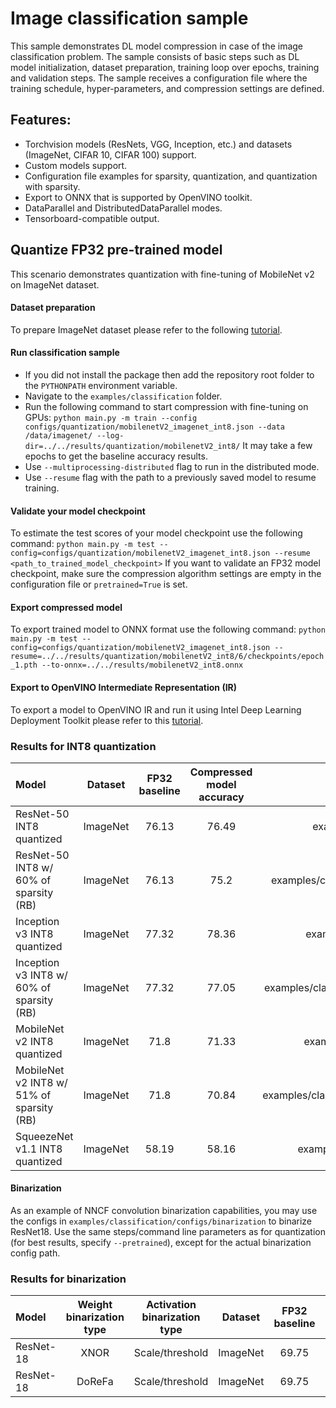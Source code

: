 # Image classification sample
This sample demonstrates DL model compression in case of the image classification problem. The sample consists of basic steps such as DL model initialization, dataset preparation, training loop over epochs, training and validation steps. The sample receives a configuration file where the training schedule, hyper-parameters, and compression settings are defined.

## Features:
- Torchvision models (ResNets, VGG, Inception, etc.) and datasets (ImageNet, CIFAR 10, CIFAR 100) support.
- Custom models support.
- Configuration file examples for sparsity, quantization, and quantization  with sparsity.
- Export to ONNX that is supported by OpenVINO toolkit.
- DataParallel and DistributedDataParallel modes.
- Tensorboard-compatible output.

## Quantize FP32 pre-trained model
This scenario demonstrates quantization with fine-tuning of MobileNet v2 on ImageNet dataset.

#### Dataset preparation
To prepare ImageNet dataset please refer to the following [tutorial](https://github.com/pytorch/examples/tree/master/imagenet).

#### Run classification sample
- If you did not install the package then add the repository root folder to the `PYTHONPATH` environment variable.
- Navigate to the `examples/classification` folder.
- Run the following command to start compression with fine-tuning on GPUs:
`python main.py -m train --config configs/quantization/mobilenetV2_imagenet_int8.json --data /data/imagenet/ --log-dir=../../results/quantization/mobilenetV2_int8/`
It may take a few epochs to get the baseline accuracy results.
- Use `--multiprocessing-distributed` flag to run in the distributed mode.
- Use `--resume` flag with the path to a previously saved model to resume training.

#### Validate your model checkpoint
To estimate the test scores of your model checkpoint use the following command:
`python main.py -m test --config=configs/quantization/mobilenetV2_imagenet_int8.json --resume <path_to_trained_model_checkpoint>`
If you want to validate an FP32 model checkpoint, make sure the compression algorithm settings are empty in the configuration file or `pretrained=True` is set.

#### Export compressed model
To export trained model to ONNX format use the following command:
`python main.py -m test --config=configs/quantization/mobilenetV2_imagenet_int8.json --resume=../../results/quantization/mobilenetV2_int8/6/checkpoints/epoch_1.pth --to-onnx=../../results/mobilenetV2_int8.onnx`

#### Export to OpenVINO Intermediate Representation (IR)

To export a model to OpenVINO IR and run it using Intel Deep Learning Deployment Toolkit please refer to this [tutorial](https://software.intel.com/en-us/openvino-toolkit).

### Results for INT8 quantization

| Model | Dataset | FP32 baseline | Compressed model accuracy | Config path | Checkpoint |
| :-- | :-: | :-: | :-: | :-: | :-: |
| ResNet-50 INT8 quantized | ImageNet | 76.13 | 76.49 | examples/classification/configs/quantization/resnet50_imagenet_int8.json |  [Link](https://download.01.org/opencv/openvino_training_extensions/models/nncf/resnet50_imagenet_int8.pth) |
| ResNet-50 INT8 w/ 60% of sparsity (RB) | ImageNet | 76.13 | 75.2 | examples/classification/configs/sparsity_quantization/resnet50_imagenet_sparsity_int8.json |  [Link](https://download.01.org/opencv/openvino_training_extensions/models/nncf/resnet50_imagenet_sparsity_int8.pth) |
| Inception v3 INT8 quantized | ImageNet | 77.32 | 78.36 | examples/classification/configs/quantization/inceptionV3_imagenet_int8.json |  [Link](https://download.01.org/opencv/openvino_training_extensions/models/nncf/inception_v3_imagenet_int8.pth) |
| Inception v3 INT8 w/ 60% of sparsity (RB) | ImageNet | 77.32 | 77.05 | examples/classification/configs/sparsity_quantization/inceptionV3_imagenet_sparsity_int8.json |  [Link](https://download.01.org/opencv/openvino_training_extensions/models/nncf/inceptionV3_imagenet_sparsity_int8.pth) |
| MobileNet v2 INT8 quantized | ImageNet | 71.8 | 71.33 | examples/classification/configs/quantization/mobilenetV2_imagenet_int8.json |  [Link](https://download.01.org/opencv/openvino_training_extensions/models/nncf/mobilenetv2_imagenet_int8.pth) |
| MobileNet v2 INT8 w/ 51% of sparsity (RB) | ImageNet | 71.8 | 70.84 | examples/classification/configs/sparsity_quantization/mobilenetV2_imagenet_sparsity_int8.json |  [Link](https://download.01.org/opencv/openvino_training_extensions/models/nncf/mobilenetv2_imagenet_sparse_int8.pth) |
| SqueezeNet v1.1 INT8 quantized | ImageNet | 58.19 | 58.16 | examples/classification/configs/quantization/squeezenet1_1_imagenet_int8.json |  [Link](https://download.01.org/opencv/openvino_training_extensions/models/nncf/squeezenet1_1_imagenet_int8.pth) |


#### Binarization

As an example of NNCF convolution binarization capabilities, you may use the configs in `examples/classification/configs/binarization` to binarize ResNet18. Use the same steps/command line parameters as for quantization (for best results, specify `--pretrained`), except for the actual binarization config path.


### Results for binarization
| Model | Weight binarization type | Activation binarization type | Dataset | FP32 baseline | Compressed model accuracy | Config path | Checkpoint |
| :-- | :-: | :-: | :-: | :-: | :-: | :-: | :-: |
| ResNet-18 | XNOR | Scale/threshold | ImageNet | 69.75 | 61.71 | examples/classification/configs/binarization/resnet18_imagenet_bin_xnor.json |  [Link](https://download.01.org/opencv/openvino_training_extensions/models/nncf/resnet18_imagenet_binarization_xnor.pth) |
| ResNet-18 | DoReFa | Scale/threshold | ImageNet | 69.75 | 61.58 | examples/classification/configs/binarization/resnet18_imagenet_bin_dorefa.json |  [Link](https://download.01.org/opencv/openvino_training_extensions/models/nncf/resnet18_imagenet_binarization_dorefa.pth) |
